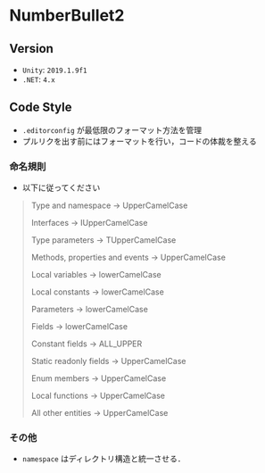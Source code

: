 # NumberBullet2

## Version
- `Unity`: `2019.1.9f1`  
- `.NET`: `4.x`

## Code Style
- `.editorconfig` が最低限のフォーマット方法を管理
- プルリクを出す前にはフォーマットを行い，コードの体裁を整える

### 命名規則
- 以下に従ってください

> Type and namespace -> UpperCamelCase
>
> Interfaces -> IUpperCamelCase
>
> Type parameters -> TUpperCamelCase
>
> Methods, properties and events -> UpperCamelCase
>
> Local variables -> lowerCamelCase
>
> Local constants -> lowerCamelCase
>
> Parameters -> lowerCamelCase
>
> Fields -> lowerCamelCase
>
> Constant fields -> ALL_UPPER
>
> Static readonly fields -> UpperCamelCase
>
> Enum members -> UpperCamelCase
>
> Local functions -> UpperCamelCase
>
> All other entities -> UpperCamelCase

### その他
- `namespace` はディレクトリ構造と統一させる．
